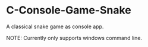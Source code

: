 # C-Console-Game-Snake
A classical snake game as console app.

NOTE: Currently only supports windows command line.
